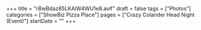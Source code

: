 +++
title = "rBwBdaz85LKAlW4WU1e8.avif"
draft = false
tags = ["Photos"]
categories = ["ShowBiz Pizza Place"]
pages = ["Crazy Colander Head Night (Event)"]
startDate = ""
+++

